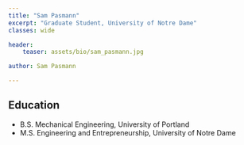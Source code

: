 ```yaml
---
title: "Sam Pasmann"
excerpt: "Graduate Student, University of Notre Dame"
classes: wide

header:
    teaser: assets/bio/sam_pasmann.jpg

author: Sam Pasmann

---
```

## Education
* B.S. Mechanical Engineering, University of Portland
* M.S. Engineering and Entrepreneurship, University of Notre Dame

